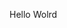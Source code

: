 Hello Wolrd
















































































































































































































































































































































































































































































































































































































































































































































































































































































































































































































































































































































































































































































































